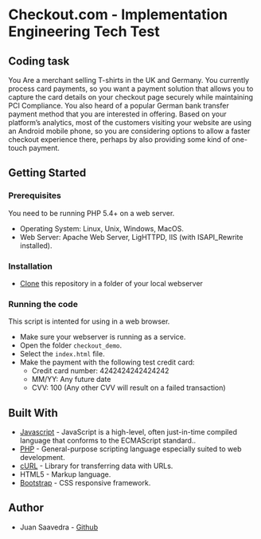 # Checkout.com - Implementation Engineering Tech Test

## Coding task

You Are a merchant selling T-shirts in the UK and Germany. You currently process card
payments, so you want a payment solution that allows you to capture the card details on your
checkout page securely while maintaining PCI Compliance. You also heard of a popular
German bank transfer payment method that you are interested in offering. Based on your
platform’s analytics, most of the customers visiting your website are using an Android mobile
phone, so you are considering options to allow a faster checkout experience there, perhaps by
also providing some kind of one-touch payment.

## Getting Started

### Prerequisites

You need to be running PHP 5.4+ on a web server.

* Operating System: Linux, Unix, Windows, MacOS.
* Web Server: Apache Web Server, LigHTTPD, IIS (with ISAPI_Rewrite installed).

### Installation

* [Clone](https://github.com/saavedrajj/checkout_demo) this repository in a folder of your local webserver


### Running the code

This script is intented for using in a web browser. 

* Make sure your webserver is running as a service.
* Open the folder `checkout_demo`.
* Select the `index.html` file.
* Make the payment with the following test credit card:
    - Credit card number: 4242424242424242
    - MM/YY: Any future date
    - CVV: 100 (Any other CVV will result on a failed transaction)

## Built With
* [Javascript](https://www.ecma-international.org/publications-and-standards/standards/ecma-262/) - JavaScript is a high-level, often just-in-time compiled language that conforms to the ECMAScript standard..
* [PHP](https://www.php.net) - General-purpose scripting language especially suited to web development.
* [cURL](https://curl.haxx.se/) - Library for transferring data with URLs.
* HTML5 - Markup language.
* [Bootstrap](https://getbootstrap.com/) - CSS responsive framework.


## Author

* Juan Saavedra - [Github](https://github.com/saavedrajj)